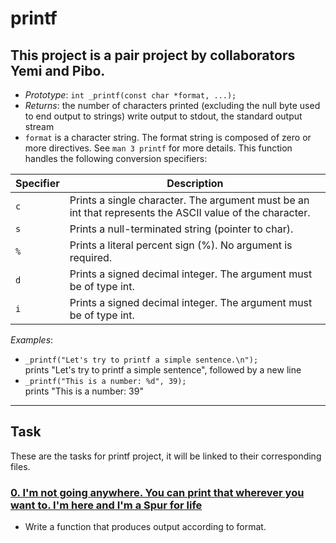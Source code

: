 
# printf
This project is a pair project by collaborators Yemi and Pibo.
--

- *Prototype*: `int _printf(const char *format, ...);` 
- *Returns*: the number of characters printed (excluding the null byte used to end output to strings)
write output to stdout, the standard output stream
- `format` is a character string. The format string is composed of zero or more directives. See `man 3 printf` for more details.
    This function handles the following conversion specifiers:
  
| Specifier  | Description |
|------------|------------|
| `c`        | Prints a single character. The argument must be an int that represents the ASCII value of the character.|
| `s`        | Prints a null-terminated string (pointer to char).|
| `%`        | Prints a literal percent sign (%). No argument is required.|
| `d`        | Prints a signed decimal integer. The argument must be of type int.|
| `i`        | Prints a signed decimal integer. The argument must be of type int. |

*Examples*:
- `_printf("Let's try to printf a simple sentence.\n");` <br>prints "Let's try to printf a simple sentence", followed by a new line
- `_printf("This is a number: %d", 39);` <br> prints "This is a number: 39"
---

## Task
These are the tasks for printf project, it will be linked to their corresponding files.

### [0. I'm not going anywhere. You can print that wherever you want to. I'm here and I'm a Spur for life](./_printf.c)
* Write a function that produces output according to format.



